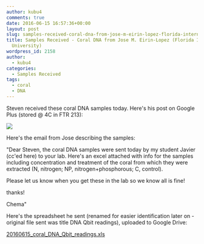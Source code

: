 ```yaml
---
author: kubu4
comments: true
date: 2016-06-15 16:57:36+00:00
layout: post
slug: samples-received-coral-dna-from-jose-m-eirin-lopez-florida-international-university
title: Samples Received - Coral DNA from Jose M. Eirin-Lopez (Florida International
  University)
wordpress_id: 2158
author:
  - kubu4
categories:
  - Samples Received
tags:
  - coral
  - DNA
---
```


Steven received these coral DNA samples today. Here's his post on Google Plus (stored @ 4C in FTR 213):



[![](https://lh5.googleusercontent.com/-89eeYS4d_qs/V2HnaJnHCFI/AAAAAAABjmE/l3mqY5UR1AYTVyHTd5tZSq3Wny3VMihFgCL0B/w671-h894-no/ef7e3a62-b96a-43e5-875e-cc08e766927b)](https://lh5.googleusercontent.com/-89eeYS4d_qs/V2HnaJnHCFI/AAAAAAABjmE/l3mqY5UR1AYTVyHTd5tZSq3Wny3VMihFgCL0B/w671-h894-no/ef7e3a62-b96a-43e5-875e-cc08e766927b)



Here's the email from Jose describing the samples:

"Dear Steven, the coral DNA samples were sent today by my student Javier (cc'ed here) to your lab. Here's an excel attached with info for the samples including concentration and treatment of the coral from which they were extracted (N, nitrogen; NP, nitrogen+phosphorous; C, control).

Please let us know when you get these in the lab so we know all is fine!

thanks!

Chema"

Here's the spreadsheet he sent (renamed for easier identification later on - original file sent was title DNA Qbit readings), uploaded to Google Drive:

[20160615_coral_DNA_Qbit_readings.xls](https://docs.google.com/spreadsheets/d/1ZhwmJzR8TijgOp4GqLes80YiXgEIYyoRzLmt8GP0Ddk/edit?usp=sharing)
